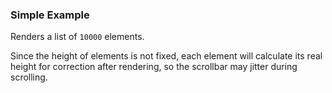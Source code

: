 ### Simple Example

Renders a list of `10000` elements.

Since the height of elements is not fixed, each element will calculate its real height for correction after rendering, so the scrollbar may jitter during scrolling.
